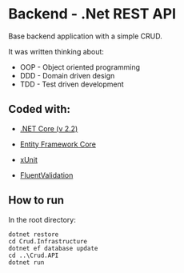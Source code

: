 # Backend - .Net REST API

Base backend application with a simple CRUD.

It was written thinking about:
 - OOP - Object oriented programming
 - DDD - Domain driven design
 - TDD - Test driven development

## Coded with:
 - [.NET Core (v 2.2)](https://dotnet.microsoft.com)
 - [Entity Framework Core](https://docs.microsoft.com/pt-br/ef/core/)

 - [xUnit](https://xunit.github.io/)
 - [FluentValidation](https://fluentvalidation.net/)

## How to run
In the root directory:
```
dotnet restore
cd Crud.Infrastructure
dotnet ef database update
cd ..\Crud.API
dotnet run
```